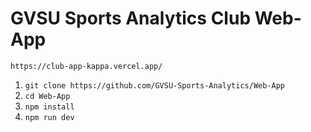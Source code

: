 # GVSU Sports Analytics Club Web-App

`https://club-app-kappa.vercel.app/` <br>

1. `git clone https://github.com/GVSU-Sports-Analytics/Web-App` <br>
2. `cd Web-App` <br>
3. `npm install` <br>
4. `npm run dev` <br>
